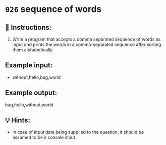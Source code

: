 # `026` sequence of words

## 📝 Instructions:

1. Write a program that accepts a comma separated sequence of words as input and prints the words in a comma-separated sequence after sorting them alphabetically.

## Example input:

+ without,hello,bag,world

## Example output:

bag,hello,without,world

## 💡 Hints:

+ In case of input data being supplied to the question, it should be assumed to be a console input.